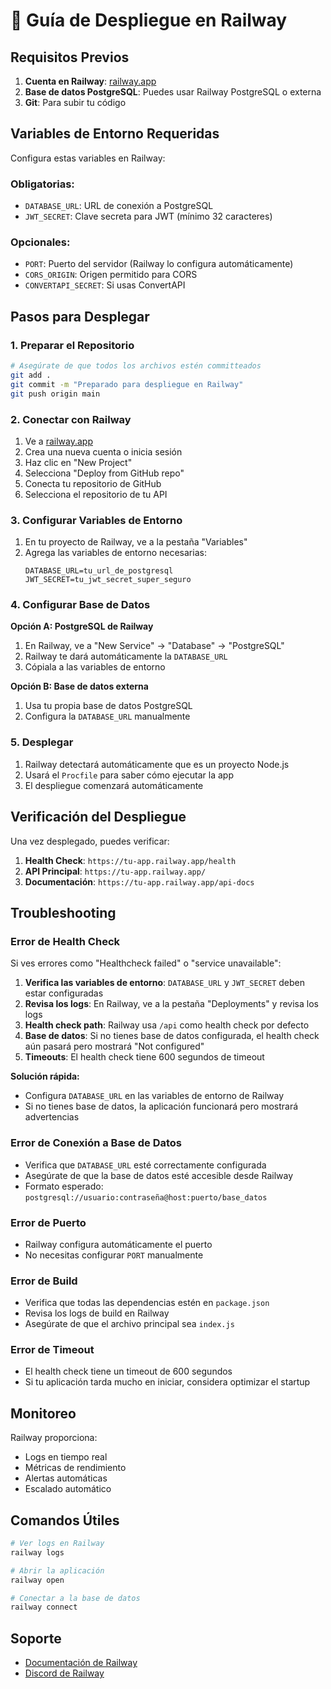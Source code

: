 # 🚀 Guía de Despliegue en Railway

## Requisitos Previos

1. **Cuenta en Railway**: [railway.app](https://railway.app)
2. **Base de datos PostgreSQL**: Puedes usar Railway PostgreSQL o externa
3. **Git**: Para subir tu código

## Variables de Entorno Requeridas

Configura estas variables en Railway:

### Obligatorias:
- `DATABASE_URL`: URL de conexión a PostgreSQL
- `JWT_SECRET`: Clave secreta para JWT (mínimo 32 caracteres)

### Opcionales:
- `PORT`: Puerto del servidor (Railway lo configura automáticamente)
- `CORS_ORIGIN`: Origen permitido para CORS
- `CONVERTAPI_SECRET`: Si usas ConvertAPI

## Pasos para Desplegar

### 1. Preparar el Repositorio
```bash
# Asegúrate de que todos los archivos estén committeados
git add .
git commit -m "Preparado para despliegue en Railway"
git push origin main
```

### 2. Conectar con Railway
1. Ve a [railway.app](https://railway.app)
2. Crea una nueva cuenta o inicia sesión
3. Haz clic en "New Project"
4. Selecciona "Deploy from GitHub repo"
5. Conecta tu repositorio de GitHub
6. Selecciona el repositorio de tu API

### 3. Configurar Variables de Entorno
1. En tu proyecto de Railway, ve a la pestaña "Variables"
2. Agrega las variables de entorno necesarias:
   ```
   DATABASE_URL=tu_url_de_postgresql
   JWT_SECRET=tu_jwt_secret_super_seguro
   ```

### 4. Configurar Base de Datos
**Opción A: PostgreSQL de Railway**
1. En Railway, ve a "New Service" → "Database" → "PostgreSQL"
2. Railway te dará automáticamente la `DATABASE_URL`
3. Cópiala a las variables de entorno

**Opción B: Base de datos externa**
1. Usa tu propia base de datos PostgreSQL
2. Configura la `DATABASE_URL` manualmente

### 5. Desplegar
1. Railway detectará automáticamente que es un proyecto Node.js
2. Usará el `Procfile` para saber cómo ejecutar la app
3. El despliegue comenzará automáticamente

## Verificación del Despliegue

Una vez desplegado, puedes verificar:

1. **Health Check**: `https://tu-app.railway.app/health`
2. **API Principal**: `https://tu-app.railway.app/`
3. **Documentación**: `https://tu-app.railway.app/api-docs`

## Troubleshooting

### Error de Health Check
Si ves errores como "Healthcheck failed" o "service unavailable":
1. **Verifica las variables de entorno**: `DATABASE_URL` y `JWT_SECRET` deben estar configuradas
2. **Revisa los logs**: En Railway, ve a la pestaña "Deployments" y revisa los logs
3. **Health check path**: Railway usa `/api` como health check por defecto
4. **Base de datos**: Si no tienes base de datos configurada, el health check aún pasará pero mostrará "Not configured"
5. **Timeouts**: El health check tiene 600 segundos de timeout

**Solución rápida:**
- Configura `DATABASE_URL` en las variables de entorno de Railway
- Si no tienes base de datos, la aplicación funcionará pero mostrará advertencias

### Error de Conexión a Base de Datos
- Verifica que `DATABASE_URL` esté correctamente configurada
- Asegúrate de que la base de datos esté accesible desde Railway
- Formato esperado: `postgresql://usuario:contraseña@host:puerto/base_datos`

### Error de Puerto
- Railway configura automáticamente el puerto
- No necesitas configurar `PORT` manualmente

### Error de Build
- Verifica que todas las dependencias estén en `package.json`
- Revisa los logs de build en Railway
- Asegúrate de que el archivo principal sea `index.js`

### Error de Timeout
- El health check tiene un timeout de 600 segundos
- Si tu aplicación tarda mucho en iniciar, considera optimizar el startup

## Monitoreo

Railway proporciona:
- Logs en tiempo real
- Métricas de rendimiento
- Alertas automáticas
- Escalado automático

## Comandos Útiles

```bash
# Ver logs en Railway
railway logs

# Abrir la aplicación
railway open

# Conectar a la base de datos
railway connect
```

## Soporte

- [Documentación de Railway](https://docs.railway.app/)
- [Discord de Railway](https://discord.gg/railway)
